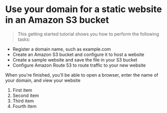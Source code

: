 # Use your domain for a static website in an Amazon S3 bucket

> This getting started tutorial shows you how to perform the following tasks:

<ul>
    <li>
      Register a domain name, such as example.com
  </li>
  <li>
    Create an Amazon S3 bucket and configure it to host a website
  </li>
    <li>
    Create a sample website and save the file in your S3 bucket
  </li>
    <li>
    Configure Amazon Route 53 to route traffic to your new website
  </li>
</ul>








When you're finished, you'll be able to open a browser, enter the name of your domain, and view your website

<ol>
  <li>First item</li>
  <li>Second item</li>
  <li>Third item</li>
  <li>Fourth item</li>
</ol>

